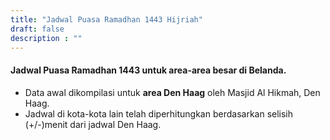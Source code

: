 ```yaml
---
title: "Jadwal Puasa Ramadhan 1443 Hijriah"
draft: false
description : ""
---
```


#### Jadwal Puasa Ramadhan 1443 untuk area-area besar di Belanda.
* Data awal dikompilasi untuk **area Den Haag** oleh Masjid Al Hikmah, Den Haag.
* Jadwal di kota-kota lain telah diperhitungkan berdasarkan selisih (+/-)menit dari jadwal Den Haag.
